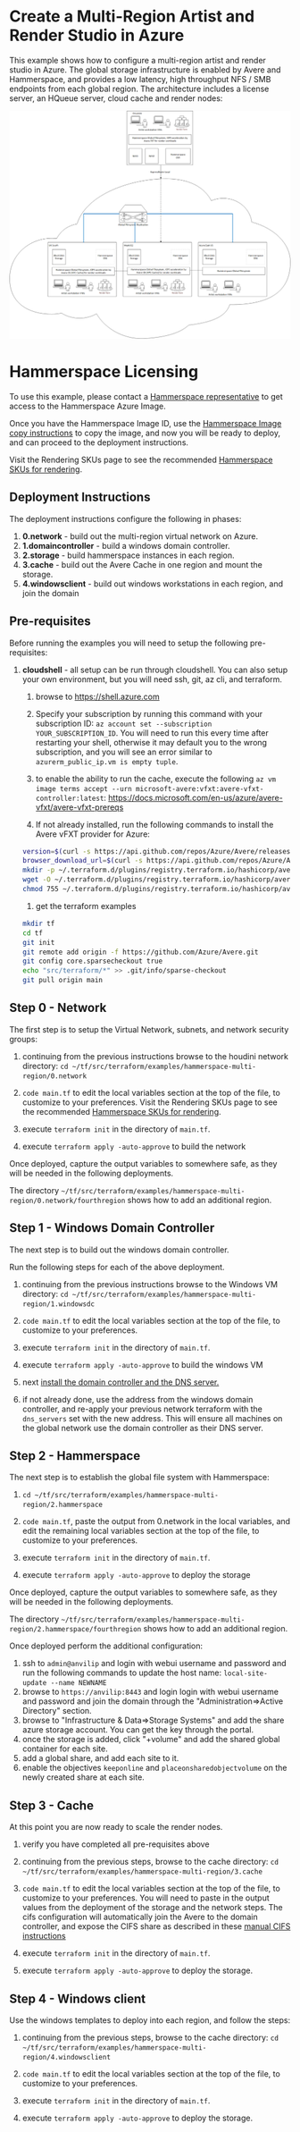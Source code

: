 # Create a Multi-Region Artist and Render Studio in Azure

This example shows how to configure a multi-region artist and render studio in Azure.  The global storage infrastructure is enabled by Avere and Hammerspace, and provides a low latency, high throughput NFS / SMB endpoints from each global region.  The architecture includes a license server, an HQueue server, cloud cache and render nodes:

![The architecture](../../../../docs/images/terraform/multi-region.png)

# Hammerspace Licensing

To use this example, please contact a [Hammerspace representative](https://hammerspace.com/contact/) to get access to the Hammerspace Azure Image.

Once you have the Hammerspace Image ID, use the [Hammerspace Image copy instructions](../hammerspace/HammerspaceCopyImage.md) to copy the image, and now you will be ready to deploy, and can proceed to the deployment instructions.

Visit the Rendering SKUs page to see the recommended [Hammerspace SKUs for rendering](../../modules/hammerspace/hammerspaceskus.md).

## Deployment Instructions

The deployment instructions configure the following in phases:
1. **0.network** - build out the multi-region virtual network on Azure.
1. **1.domaincontroller** - build a windows domain controller.
1. **2.storage** - build hammerspace instances in each region.
1. **3.cache** - build out the Avere Cache in one region and mount the storage.
1. **4.windowsclient** - build out windows workstations in each region, and join the domain

## Pre-requisites

Before running the examples you will need to setup the following pre-requisites:

1. **cloudshell** - all setup can be run through cloudshell.  You can also setup your own environment, but you will need ssh, git, az cli, and terraform.
    1. browse to https://shell.azure.com

    1. Specify your subscription by running this command with your subscription ID:  ```az account set --subscription YOUR_SUBSCRIPTION_ID```.  You will need to run this every time after restarting your shell, otherwise it may default you to the wrong subscription, and you will see an error similar to `azurerm_public_ip.vm is empty tuple`.

    1. to enable the ability to run the cache, execute the following `az vm image terms accept --urn microsoft-avere:vfxt:avere-vfxt-controller:latest`: https://docs.microsoft.com/en-us/azure/avere-vfxt/avere-vfxt-prereqs

    1. If not already installed, run the following commands to install the Avere vFXT provider for Azure:
    ```bash
    version=$(curl -s https://api.github.com/repos/Azure/Avere/releases/latest | jq -r .tag_name | sed -e 's/[^0-9]*\([0-9].*\)$/\1/')
    browser_download_url=$(curl -s https://api.github.com/repos/Azure/Avere/releases/latest | jq -r .assets[0].browser_download_url)
    mkdir -p ~/.terraform.d/plugins/registry.terraform.io/hashicorp/avere/$version/linux_amd64
    wget -O ~/.terraform.d/plugins/registry.terraform.io/hashicorp/avere/$version/linux_amd64/terraform-provider-avere_v$version $browser_download_url
    chmod 755 ~/.terraform.d/plugins/registry.terraform.io/hashicorp/avere/$version/linux_amd64/terraform-provider-avere_v$version
    ```

    1. get the terraform examples
    ```bash
    mkdir tf
    cd tf
    git init
    git remote add origin -f https://github.com/Azure/Avere.git
    git config core.sparsecheckout true
    echo "src/terraform/*" >> .git/info/sparse-checkout
    git pull origin main
    ```

## Step 0 - Network

The first step is to setup the Virtual Network, subnets, and network security groups:

1. continuing from the previous instructions browse to the houdini network directory: `cd ~/tf/src/terraform/examples/hammerspace-multi-region/0.network`

1. `code main.tf` to edit the local variables section at the top of the file, to customize to your preferences.  Visit the Rendering SKUs page to see the recommended [Hammerspace SKUs for rendering](../../modules/hammerspace/hammerspaceskus.md).

1. execute `terraform init` in the directory of `main.tf`.

1. execute `terraform apply -auto-approve` to build the network

Once deployed, capture the output variables to somewhere safe, as they will be needed in the following deployments.

The directory `~/tf/src/terraform/examples/hammerspace-multi-region/0.network/fourthregion` shows how to add an additional region.

## Step 1 - Windows Domain Controller

The next step is to build out the windows domain controller.

Run the following steps for each of the above deployment.

1. continuing from the previous instructions browse to the Windows VM directory: `cd ~/tf/src/terraform/examples/hammerspace-multi-region/1.windowsdc`

1. `code main.tf` to edit the local variables section at the top of the file, to customize to your preferences.

1. execute `terraform init` in the directory of `main.tf`.

1. execute `terraform apply -auto-approve` to build the windows VM

1. next [install the domain controller and the DNS server.](../houdinienvironment/WindowsDC.md)

1. if not already done, use the address from the windows domain controller, and re-apply your previous network terraform with the `dns_servers` set with the new address.  This will ensure all machines on the global network use the domain controller as their DNS server.

## Step 2 - Hammerspace

The next step is to establish the global file system with Hammerspace:

1. `cd ~/tf/src/terraform/examples/hammerspace-multi-region/2.hammerspace`

1. `code main.tf`, paste the output from 0.network in the local variables, and edit the remaining local variables section at the top of the file, to customize to your preferences.

1. execute `terraform init` in the directory of `main.tf`.

1. execute `terraform apply -auto-approve` to deploy the storage

Once deployed, capture the output variables to somewhere safe, as they will be needed in the following deployments.

The directory `~/tf/src/terraform/examples/hammerspace-multi-region/2.hammerspace/fourthregion` shows how to add an additional region.

Once deployed perform the additional configuration:

1. ssh to `admin@anvilip` and login with webui username and password and run the following commands to update the host name:
    `local-site-update --name NEWNAME`
1. browse to `https://anvilip:8443` and login login with webui username and password and join the domain through the "Administration=>Active Directory" section.
1. browse to "Infrastructure & Data=>Storage Systems" and add the share azure storage account.  You can get the key through the portal.
1. once the storage is added, click "+volume" and add the shared global container for each site.
1. add a global share, and add each site to it.
1. enable the objectives `keeponline` and `placeonsharedobjectvolume` on the newly created share at each site.

## Step 3 - Cache

At this point you are now ready to scale the render nodes.

1. verify you have completed all pre-requisites above

1. continuing from the previous steps, browse to the cache directory: `cd ~/tf/src/terraform/examples/hammerspace-multi-region/3.cache`

1. `code main.tf` to edit the local variables section at the top of the file, to customize to your preferences.  You will need to paste in the output values from the deployment of the storage and the network steps.  The cifs configuration will automatically join the Avere to the domain controller, and expose the CIFS share as described in these  [manual CIFS instructions](../houdinienvironment/averecifs.md)

1. execute `terraform init` in the directory of `main.tf`.

1. execute `terraform apply -auto-approve` to deploy the storage.

## Step 4 - Windows client

Use the windows templates to deploy into each region, and follow the steps:

1. continuing from the previous steps, browse to the cache directory: `cd ~/tf/src/terraform/examples/hammerspace-multi-region/4.windowsclient`

1. `code main.tf` to edit the local variables section at the top of the file, to customize to your preferences.

1. execute `terraform init` in the directory of `main.tf`.

1. execute `terraform apply -auto-approve` to deploy the storage.
